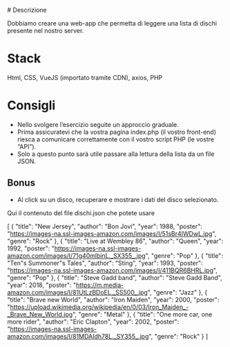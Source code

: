 
# Descrizione

Dobbiamo creare una web-app che permetta di leggere una lista di dischi presente nel nostro server.


# Stack
Html, CSS, VueJS (importato tramite CDN), axios, PHP


# Consigli

- Nello svolgere l’esercizio seguite un approccio graduale.
- Prima assicuratevi che la vostra pagina index.php (il vostro front-end) riesca a comunicare correttamente con il vostro script PHP (le vostre “API”).
- Solo a questo punto sarà utile passare alla lettura della lista da un file JSON.

## Bonus
- Al click su un disco, recuperare e mostrare i dati del disco selezionato.




Qui il contenuto del file dischi.json che potete usare


[
    {
        "title": "New Jersey",
        "author": "Bon Jovi",
        "year": 1988,
        "poster": "https://images-na.ssl-images-amazon.com/images/I/51sBr4IWDwL.jpg",
        "genre": "Rock"
    },
    {
        "title": "Live at Wembley 86",
        "author": "Queen",
        "year": 1992,
        "poster": "https://images-na.ssl-images-amazon.com/images/I/71g40mlbinL._SX355_.jpg",
        "genre": "Pop"
    },
    {
        "title": "Ten\"s Summoner\"s Tales",
        "author": "Sting",
        "year": 1993,
        "poster": "https://images-na.ssl-images-amazon.com/images/I/411BQR6BHRL.jpg",
        "genre": "Pop"
    },
    {
        "title": "Steve Gadd band",
        "author": "Steve Gadd Band",
        "year": 2018,
        "poster": "https://m.media-amazon.com/images/I/81UtLzBDoEL._SS500_.jpg",
        "genre": "Jazz"
    },
    {
        "title": "Brave new World",
        "author": "Iron Maiden",
        "year": 2000,
        "poster": "https://upload.wikimedia.org/wikipedia/en/0/03/Iron_Maiden_-_Brave_New_World.jpg",
        "genre": "Metal"
    },
    {
        "title": "One more car, one more rider",
        "author": "Eric Clapton",
        "year": 2002,
        "poster": "https://images-na.ssl-images-amazon.com/images/I/81MDAIdh78L._SY355_.jpg",
        "genre": "Rock"
    }
]